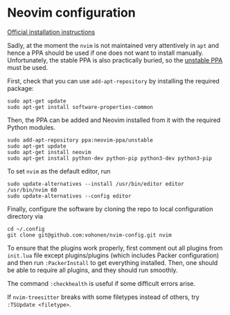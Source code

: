 # Neovim configuration

[Official installation instructions](https://github.com/neovim/neovim/wiki/Installing-Neovim)

Sadly, at the moment the `nvim` is not maintained very attentively in `apt` and hence a PPA should be used if one does not want to install manually. Unfortunately, the stable PPA is also practically buried, so the [unstable PPA](https://launchpad.net/~neovim-ppa/+archive/ubuntu/unstable) must be used.

First, check that you can use `add-apt-repository` by installing the required package:

```shell
sudo apt-get update
sudo apt-get install software-properties-common
```

Then, the PPA can be added and Neovim installed from it with the required Python modules. 

```shell
sudo add-apt-repository ppa:neovim-ppa/unstable
sudo apt-get update
sudo apt-get install neovim
sudo apt-get install python-dev python-pip python3-dev python3-pip
```

To set `nvim` as the default editor, run 

```shell
sudo update-alternatives --install /usr/bin/editor editor /usr/bin/nvim 60
sudo update-alternatives --config editor
```


Finally, configure the software by cloning the repo to local configuration directory via 

```shell
cd ~/.config
git clone git@github.com:vohonen/nvim-config.git nvim
```

To ensure that the plugins work properly, first comment out all plugins from `init.lua` file except plugins/plugins (which includes Packer configuration) and then run `:PackerInstall` to get everything installed. Then, one should be able to require all plugins, and they should run smoothly.

The command `:checkhealth` is useful if some difficult errors arise.

If `nvim-treesitter` breaks with some filetypes instead of others, try `:TSUpdate <filetype>`.
